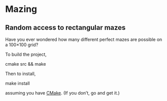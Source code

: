 # Mazing
## Random access to rectangular mazes

Have you ever wondered how many different perfect mazes are possible on a 100×100 grid?

To build the project,

  cmake src && make

Then to install,

  make install

assuming you have [CMake](http://www.cmake.org/). (If you don’t, go and get it.)

